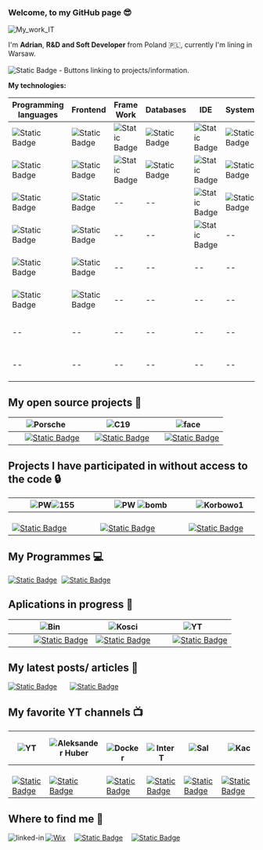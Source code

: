 ###  Welcome, to my GitHub page :sunglasses:
![My_work_IT](https://github.com/AdrianSzklarski/AdrianSzklarski/assets/87096333/a566caf1-d32b-4575-a14d-7458915b56db)

I'm **Adrian**, **R&D and Soft Developer** from Poland :poland:, currently I'm lining in Warsaw.
<br><br>
![Static Badge](https://img.shields.io/badge/Demo3%20-%20p?label=Button&labelColor=blue&color=yellow) -  Buttons linking to projects/information.

**My technologies:**
<br>
        

| Programming languages 	| Frontend 	| Frame Work 	| Databases 	| IDE 	| System 	| Others 	| 
|-----------------------	|----------	|------------	|-----------	|-----	|--------	|--------	|
| ![Static Badge](https://img.shields.io/badge/Python_3.10_(_up)-14354C?style=for-the-badge&logo=python&logoColor=white)                  	| ![Static Badge](https://img.shields.io/badge/HTML_5-E34F26?style=for-the-badge&logo=html5&logoColor=white)      	| ![Static Badge](https://img.shields.io/badge/Django-092E20?style=for-the-badge&logo=django&logoColor=white)        	| ![Static Badge](https://img.shields.io/badge/PostgreSQL&pgAdmin_4-316192?style=for-the-badge&logo=postgresql&logoColor=white)       	| ![Static Badge](https://img.shields.io/badge/PyCharm-000000.svg?&style=for-the-badge&logo=PyCharm&logoColor=white)	| ![Static Badge](https://img.shields.io/badge/Windows-0078D6?style=for-the-badge&logo=windows&logoColor=white)    	| ![Static Badge](https://img.shields.io/badge/Heroku-430098?style=for-the-badge&logo=heroku&logoColor=white)     	| 
| ![Static Badge](https://img.shields.io/badge/JavaScript_-F7DF1E?style=for-the-badge&logo=javascript&logoColor=black)                   	| ![Static Badge](https://img.shields.io/badge/CSS_3.-1572B6?style=for-the-badge&logo=css3&logoColor=white)       	| ![Static Badge](https://img.shields.io/badge/Flask-000000?style=for-the-badge&logo=flask&logoColor=white)        	| ![Static Badge](https://img.shields.io/badge/SQLite_DataB.-07405E?style=for-the-badge&logo=sqlite&logoColor=white)       	| ![Static Badge](	https://img.shields.io/badge/WebStorm-000000?style=for-the-badge&logo=WebStorm&logoColor=white) 	| ![Static Badge](https://img.shields.io/badge/Linux-FCC624?style=for-the-badge&logo=linux&logoColor=black)    	| ![Static Badge](https://img.shields.io/badge/Agile/Scrum-blue?style=for-the-badge&logo=agile&logoColor=white)     	| 
| ![Static Badge](https://img.shields.io/badge/C_language-00599C?style=for-the-badge&logo=c&logoColor=white)                   	| ![Static Badge](https://img.shields.io/badge/Sass_.-CC6699?style=for-the-badge&logo=sass&logoColor=white)      	| --        	| --       	| ![Static Badge](https://img.shields.io/badge/VSC-0078D4?style=for-the-badge&logo=visual%20studio%20code&logoColor=white) 	| ![Static Badge](https://img.shields.io/badge/Ubuntu-E95420?style=for-the-badge&logo=ubuntu&logoColor=white)    	| ![Static Badge](https://img.shields.io/badge/Prince2Foundation-563D7C?style=for-the-badge&logo=prince&logoColor=white)    	| 
| ![Static Badge](https://img.shields.io/badge/C%2B%2B_langu.-00599C?style=for-the-badge&logo=c%2B%2B&logoColor=white)                    	| ![Static Badge](https://img.shields.io/badge/React-20232A?style=for-the-badge&logo=react&logoColor=61DAFB)     	| --        	| --     	| ![Static Badge](https://img.shields.io/badge/Jupyter%20-orange?style=for-the-badge&logo=Jupyter%20ide&logoColor=white) 	| --    	| ![Static Badge](https://img.shields.io/badge/Git_Hub-100000?style=for-the-badge&logo=github&logoColor=white)       	|  	|
| ![Static Badge](https://img.shields.io/badge/-Matlab_/_Simulink-FFA116?style=for-the-badge&logo=Simulink&logoColor=black)                    	| ![Static Badge](https://img.shields.io/badge/Redux-593D88?style=for-the-badge&logo=redux&logoColor=white)       	| --        	| --       	| -- 	| --    	| ![Static Badge](https://img.shields.io/badge/Docker-blue?style=for-the-badge&logo=Docker&logoColor=white)     	|  	|
| ![Static Badge](https://img.shields.io/badge/Fortran_Lahey_95-543DE0?style=for-the-badge&logo=Fortran&logoColor=white)                   	| ![Static Badge](https://img.shields.io/badge/Bootstrap-563D7C?style=for-the-badge&logo=bootstrap&logoColor=white)      	| --        	| --       	| -- 	| --    	| ![Static Badge](https://img.shields.io/badge/Jira_Software-0052CC?style=for-the-badge&logo=Jira&logoColor=white)     	| 	|
| --                   	| --      	| --        	| --       	| -- 	| --   	| ![Static Badge](https://img.shields.io/badge/API_Interface-lightblue?style=for-the-badge&logo=api&logoColor=white)                 	|  	|
| --                   	| --      	| --        	| --       	| -- 	| --   	| ![Static Badge](https://img.shields.io/badge/testing%20library-323330?style=for-the-badge&logo=testing-library&logoColor=red)     	| 




## My open source projects :door:
| ![Porsche](https://github.com/AdrianSzklarski/AdrianSzklarski/assets/87096333/1dd640c4-6d64-4e26-ad53-270fd9dda38d) | ![C19](https://github.com/AdrianSzklarski/AdrianSzklarski/assets/87096333/08aaca09-1454-4157-a825-781a1529e8a3)  |![face](https://github.com/AdrianSzklarski/AdrianSzklarski/assets/87096333/82f677c4-69ad-47c4-9f89-b6d7513c0a6d) 
|------|------|------|
| &ensp;&thinsp;&ensp;&thinsp; [![Static Badge](https://img.shields.io/badge/%20%20MyProject%20%20-%20%20C19?label=Porsche&labelColor=blue&color=yellow)](https://github.com/AdrianSzklarski/Finished.PROJECT__Prosche_OLX_scrapping)  |&ensp;&thinsp; [![Static Badge](https://img.shields.io/badge/MyProject-C19?label=Covid19&labelColor=blue&color=yellow)](https://github.com/AdrianSzklarski/Finished.PROJECT_Covid19) |&ensp;&thinsp; [![Static Badge](https://img.shields.io/badge/MyProject%20-%20Face?label=FaceDET&labelColor=blue&color=yellow)](https://github.com/AdrianSzklarski/Finished.PROJECT_Face_Detection_AL) 




## Projects I have participated in without access to the code :lock: 
| ![PW](https://github.com/AdrianSzklarski/AdrianSzklarski/assets/87096333/5f007b62-0f5a-4562-8f31-b3ac88881d2b)![155](https://github.com/AdrianSzklarski/AdrianSzklarski/assets/87096333/d7cd064e-a4fd-4000-b157-87b13ee84a6d) | ![PW](https://github.com/AdrianSzklarski/AdrianSzklarski/assets/87096333/5f007b62-0f5a-4562-8f31-b3ac88881d2b) ![bomb](https://github.com/AdrianSzklarski/AdrianSzklarski/assets/87096333/df55f243-c4c0-49aa-a2a3-d006731e4056) | ![Korbowo1](https://github.com/AdrianSzklarski/AdrianSzklarski/assets/87096333/de3a5fb7-8e5f-40a1-a236-4e3946dcf5d9) | 
|------|------|------|
| &ensp;&thinsp;&ensp;&thinsp;&ensp;&thinsp;&ensp;&thinsp;&ensp;&thinsp;&ensp; [![Static Badge](https://img.shields.io/badge/Matlab%20-%20155mm?label=Missile&labelColor=blue&color=yellow)](https://journals.pan.pl/dlibra/publication/131682/edition/115014/content/impact-point-prediction-guidance-parametric-study-for-155-mm-rocket-assisted-artillery-projectile-with-lateral-thrusters-szklarski-adrian-glebocki-robert-jacewicz-mariusz?language=en) | &ensp;&thinsp;&ensp;&thinsp;&ensp;&thinsp;&ensp;&thinsp;&ensp;&thinsp;&ensp; [![Static Badge](https://img.shields.io/badge/Matlab%20-%20155mm?label=BombUAV&labelColor=blue&color=yellow)](https://journals.pan.pl/dlibra/publication/124488/edition/108630/content/archive-of-mechanical-engineering-2018-vol-65-no-3-miniature-bomb-concept-for-unmanned-aerial-vehicles-jacewicz-mariusz-glebocki-robert-szklarski-adrian?language=en) | &ensp;&thinsp;&ensp;&thinsp;[![Static Badge](https://img.shields.io/badge/Python3%20-%20Kor?label=AgroApp&labelColor=blue&color=yellow)](https://korbowo.pl/)| 




## My Programmes :computer:
[![Static Badge](https://img.shields.io/badge/Python3%20-%20p?label=API&labelColor=blue&color=yellow)](https://github.com/AdrianSzklarski/MyProgrammes/tree/main/API)&ensp;&thinsp;[![Static Badge](https://img.shields.io/badge/Python3%20-%20p?label=TextGames&labelColor=blue&color=yellow)](https://github.com/AdrianSzklarski/GAMES__Text_games)




## Aplications in progress :construction_worker:
|![Bin](https://github.com/AdrianSzklarski/AdrianSzklarski/assets/87096333/345bcedf-7166-4ef2-af86-97941b17c054)|![Kosci](https://github.com/AdrianSzklarski/AdrianSzklarski/assets/87096333/dc7d10b3-729a-4f1e-8a37-53f52bd6e578)|![YT](https://github.com/AdrianSzklarski/AdrianSzklarski/assets/87096333/41d791fe-0f9f-4fdc-9678-e516b37a439b) |
|--- |--- |--- |
|&ensp;&thinsp;&ensp;&thinsp;&ensp;&thinsp;&ensp;&thinsp;[![Static Badge](https://img.shields.io/badge/*.*bin%20-%20p?label=bin&labelColor=blue&color=yellow)](https://github.com/AdrianSzklarski/PROJECT_bin_File)|[![Static Badge](https://img.shields.io/badge/Algorithms%20-%20p?label=Probablisitic&labelColor=blue&color=yellow)](https://github.com/AdrianSzklarski/PROJECT_analysis_of_algorithms_using_probablisitic_models)|&ensp;&thinsp;&ensp;&thinsp;&ensp;[![Static Badge](https://img.shields.io/badge/YT%20-%20p?label=My_YouTube&labelColor=blue&color=yellow)](https://www.youtube.com/channel/UCGIwE8wGIL2Aq2jb4-_uvPQ)|  




## My latest posts/ articles :book:
[![Static Badge](https://img.shields.io/badge/LinkedIn-C19?label=Covid19&labelColor=blue&color=green)](https://www.linkedin.com/feed/update/urn:li:activity:7042346473455288321/) &ensp;  &ensp; [![Static Badge](https://img.shields.io/badge/LinkedIn-C19?label=Probabilistic&labelColor=blue&color=green)](https://www.linkedin.com/feed/update/urn:li:groupPost:101591-7118626908908531712/)




## My favorite YT channels :tv:
| ![YT](https://github.com/AdrianSzklarski/AdrianSzklarski/assets/87096333/2421f5f5-0d59-4113-b4b9-b9d64821487a)| ![Aleksander Huber](https://github.com/AdrianSzklarski/AdrianSzklarski/assets/87096333/b374a37c-8d79-4c8f-bdeb-09dc65072177) |  &ensp; ![Docker](https://github.com/AdrianSzklarski/AdrianSzklarski/assets/87096333/425b5220-79a9-4430-b76b-3c3b712b7273) | &ensp; ![InterT](https://github.com/AdrianSzklarski/AdrianSzklarski/assets/87096333/fb535e10-abad-4a53-ac91-3d6d7744c00d) | ![Sal](https://github.com/AdrianSzklarski/AdrianSzklarski/assets/87096333/d4431e32-35c0-4493-93eb-f6882d21cb66) |&ensp;  ![Kac](https://github.com/AdrianSzklarski/AdrianSzklarski/assets/87096333/e27f2cd6-edc8-4acb-8cee-31c4b0ddc041)  |
|--- |--- |--- |--- |--- |--- |
| &ensp; [![Static Badge](https://img.shields.io/badge/%20%20YT%20%20-%20%20ARYE?label=R.Y.E.&labelColor=blue&color=yellow)](https://www.youtube.com/c/RockYourEnglish)| &ensp;  &ensp;  [![Static Badge](https://img.shields.io/badge/%20%20YT%20%20-%20%20AleksandarHaber?label=A.Haber&labelColor=blue&color=yellow)](https://www.youtube.com/@aleksandarhaber) | &ensp; [![Static Badge](https://img.shields.io/badge/%20%20YT%20%20-%20%20DN?label=D.Naprawa&labelColor=blue&color=yellow)](https://www.youtube.com/@damiannaprawa7383)|&ensp; [![Static Badge](https://img.shields.io/badge/%20%20YT%20%20-%20%20IT?label=I.TechAcademy&labelColor=blue&color=yellow)](https://www.youtube.com/@intertechacademy4728/featured) | &ensp;  [![Static Badge](https://img.shields.io/badge/%20%20YT%20%20-%20%20IT?label=M.Salamon&labelColor=blue&color=yellow)](https://www.youtube.com/@msalamon/featured) |&ensp;  [![Static Badge](https://img.shields.io/badge/%20%20YT%20%20-%20%20IT?label=K.Sieradziński&labelColor=blue&color=yellow)](https://www.youtube.com/@KacperSieradzinski) |





## Where to find me :raising_hand:
[<img align="left" alt="linked-in" src="https://img.shields.io/badge/linkedin-%230077B5.svg?&style=for-the-badge&logo=linkedin&logoColor=white" />](https://www.linkedin.com/in/szklarskiadrian/)
[![Wix](https://img.shields.io/badge/wix-000?style=for-the-badge&logo=wix&logoColor=white)](https://szklarskiadrian.wixsite.com/portfolio) &ensp;&thinsp;
[![Static Badge](https://img.shields.io/badge/Medium-12100E?style=for-the-badge&logo=medium&logoColor=white)](https://medium.com/@szklarski.adrian) &ensp;&thinsp;
[![Static Badge](https://img.shields.io/badge/YouTube-red?style=for-the-badge&logo=youtube&logoColor=white)](https://www.youtube.com/channel/UCGIwE8wGIL2Aq2jb4-_uvPQ)
